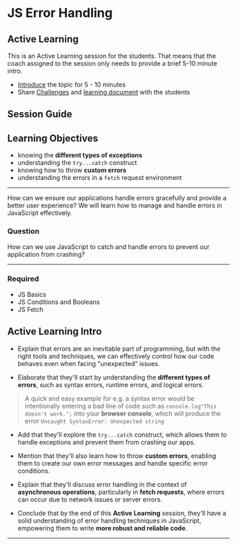 # JS Error Handling

## Active Learning

This is an Active Learning session for the students. That means that the coach assigned to the session only needs to provide a brief 5-10 minute intro.

- [Introduce](#active-learning-intro) the topic for 5 - 10 minutes
- Share [Challenges](challenges-js-error-handling.md) and [learning document](js-error-handling.md) with the students

## Session Guide

## Learning Objectives

- knowing the **different types of exceptions**
- understanding the `try...catch` construct
- knowing how to throw **custom errors**
- understanding the errors in a `fetch` request environment

---

How can we ensure our applications handle errors gracefully and provide a better user experience? We will learn how to manage and handle errors in JavaScript effectively.

### Question

How can we use JavaScript to catch and handle errors to prevent our application from crashing?

---

### Required

- JS Basics
- JS Conditions and Booleans
- JS Fetch

## Active Learning Intro

- Explain that errors are an inevitable part of programming, but with the right tools and techniques, we can effectively control how our code behaves even when facing "unexpected" issues.

- Elaborate that they'll start by understanding the **different types of errors**, such as syntax errors, runtime errors, and logical errors.

> A quick and easy example for e.g. a syntax error would be intentionally entering a bad line of code such as `console.log"This doesn't work.";` into your **browser console**, which will produce the error `Uncaught SyntaxError: Unexpected string`

- Add that they'll explore the `try...catch` construct, which allows them to handle exceptions and prevent them from crashing our apps.

- Mention that they'll also learn how to throw **custom errors**, enabling them to create our own error messages and handle specific error conditions.

- Explain that they'll discuss error handling in the context of **asynchronous operations**, particularly in **fetch requests**, where errors can occur due to network issues or server errors.

- Conclude that by the end of this **Active Learning** session, they'll have a solid understanding of error handling techniques in JavaScript, empowering them to write **more robust and reliable code**.

---
